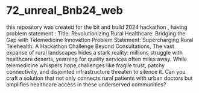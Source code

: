# 72_unreal_Bnb24_web
this repository was created for the bit and build 2024 hackathon , having problem statement :
Title: Revolutionizing Rural Healthcare: Bridging the Gap with Telemedicine Innovation
Problem Statement: Supercharging Rural Telehealth: 
A Hackathon Challenge Beyond Consultations, The vast expanse of rural landscapes hides a stark reality: 
millions struggle with healthcare deserts, yearning for quality services often miles away.
While telemedicine whispers hope,challenges like fragile trust, patchy
connectivity, and disjointed infrastructure threaten to silence it.
Can you craft a solution that not only connects rural patients with urban doctors but amplifies healthcare access in
these underserved communities?
